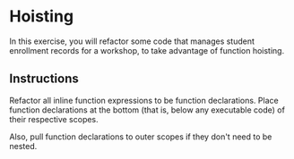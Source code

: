 # Hoisting

In this exercise, you will refactor some code that manages student enrollment records for a workshop, to take advantage of function hoisting.

## Instructions

Refactor all inline function expressions to be function declarations. Place function declarations at the bottom (that is, below any executable code) of their respective scopes.

Also, pull function declarations to outer scopes if they don't need to be nested.